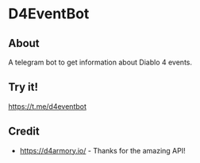 # D4EventBot

## About
A telegram bot to get information about Diablo 4 events.

## Try it!
https://t.me/d4eventbot

## Credit
- https://d4armory.io/ - Thanks for the amazing API!